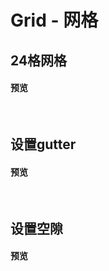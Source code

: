 # Grid - 网格
## 24格网格
#### 预览
<br>
<ClientOnly>
    <Grid-demos-1/>
</ClientOnly>

## 设置gutter
#### 预览
<br>
<ClientOnly>
    <Grid-demos-2/>
</ClientOnly>

## 设置空隙
#### 预览
<br>
<ClientOnly>
    <Grid-demos-3/>
</ClientOnly>